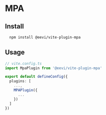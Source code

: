 # MPA

## Install

```bash
  npm install @eevi/vite-plugin-mpa
```

## Usage

```typescript
// vite.config.ts
import MpaPlugin from '@eevi/vite-plugin-mpa'

export default defineConfig({
  plugins: [
    ...,
    MPAPlugin({
      ...
    })
  ]
})
```
